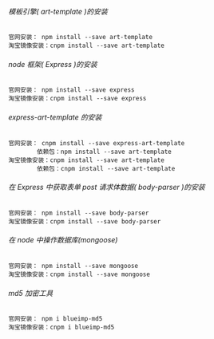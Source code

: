 ###### 模板引擎( art-template )的安装
```shell
官网安装： npm install --save art-template
淘宝镜像安装：cnpm install --save art-template
```



###### node 框架( Express )的安装

```shell
官网安装： npm install --save express
淘宝镜像安装：cnpm install --save express
```



###### express-art-template 的安装

```shell
官网安装： cnpm install --save express-art-template
        依赖包：npm install --save art-template
淘宝镜像安装：cnpm install --save art-template
        依赖包：cnpm install --save art-template
```



###### 在 Express 中获取表单 post 请求体数据( body-parser )的安装

```shell
官网安装： npm install --save body-parser
淘宝镜像安装：cnpm install --save body-parser
```

###### 在 node 中操作数据库(mongoose)
```shell
官网安装： npm install --save mongoose
淘宝镜像安装：cnpm install --save mongoose
```


###### md5 加密工具
```shell
官网安装： npm i blueimp-md5
淘宝镜像安装：cnpm i blueimp-md5
```